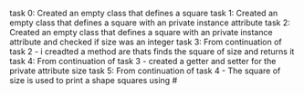 task 0: Created an empty class that defines a square
task 1: Created an empty class that defines a square with an private instance attribute
task 2: Created an empty class that defines a square with an private instance attribute and checked if size was an integer
task 3: From continuation of task 2 - i creadted a method are thats finds the square of size and returns it
task 4: From continuation of task 3 - created a getter and setter for the private attribute size
task 5: From continuation of task 4 - The square of size is used to print a shape squares using #
